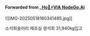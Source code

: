 **Forwarded from [. Ho💢⚡VIA NodeGo.Ai](https://t.me/MDoops)**

![[IMG-20250518160341485.jpg]]

소석회슬러리 제조실 생석회 31,940kg입고